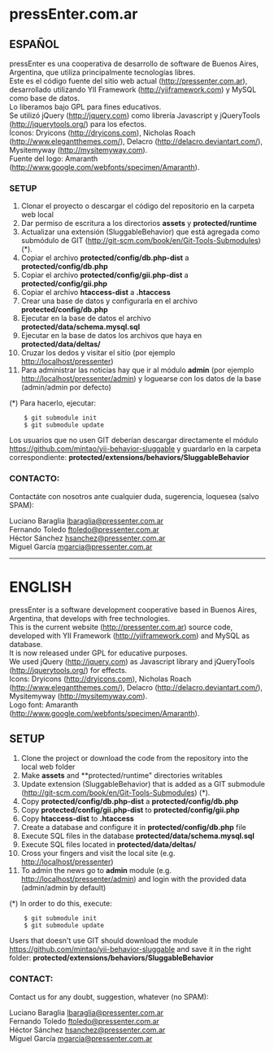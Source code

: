 # pressEnter.com.ar


  
## ESPAÑOL

pressEnter es una cooperativa de desarrollo de software de Buenos Aires, Argentina, que utiliza principalmente tecnologías libres.  
Este es el código fuente del sitio web actual (<http://pressenter.com.ar>), desarrollado utilizando YII Framework (<http://yiiframework.com>) y MySQL como base de datos.  
Lo liberamos bajo GPL para fines educativos.  
Se utilizó jQuery (<http://jquery.com>) como librería Javascript y jQueryTools (<http://jquerytools.org/>) para los efectos.  
Íconos: Dryicons (<http://dryicons.com>), Nicholas Roach (<http://www.elegantthemes.com/>), Delacro (<http://delacro.deviantart.com/>), Mysitemyway (<http://mysitemyway.com>).  
Fuente del logo: Amaranth (<http://www.google.com/webfonts/specimen/Amaranth>).  


### SETUP

1. Clonar el proyecto o descargar el código del repositorio en la carpeta web local
2. Dar permiso de escritura a los directorios **assets** y **protected/runtime**
3. Actualizar una extensión (SluggableBehavior) que está agregada como submódulo de GIT (<http://git-scm.com/book/en/Git-Tools-Submodules>) (\*).
4. Copiar el archivo **protected/config/db.php-dist** a **protected/config/db.php**
5. Copiar el archivo **protected/config/gii.php-dist** a **protected/config/gii.php**
6. Copiar el archivo **htaccess-dist** a **.htaccess**
7. Crear una base de datos y configurarla en el archivo **protected/config/db.php**
8. Ejecutar en la base de datos el archivo **protected/data/schema.mysql.sql**
9. Ejecutar en la base de datos los archivos que haya en **protected/data/deltas/**
10. Cruzar los dedos y visitar el sitio (por ejemplo <http://localhost/pressenter>)
11. Para administrar las noticias hay que ir al módulo **admin** (por ejemplo <http://localhost/pressenter/admin>) y loguearse con los datos de la base (admin/admin por defecto)

(\*) Para hacerlo, ejecutar:

		$ git submodule init
		$ git submodule update
Los usuarios que no usen GIT deberían descargar directamente el módulo <https://github.com/mintao/yii-behavior-sluggable> y guardarlo en la carpeta correspondiente: **protected/extensions/behaviors/SluggableBehavior**

### CONTACTO:

Contactáte con nosotros ante cualquier duda, sugerencia, loquesea (salvo SPAM):

Luciano Baraglia <lbaraglia@pressenter.com.ar>  
Fernando Toledo <ftoledo@pressenter.com.ar>  
Héctor Sánchez <hsanchez@pressenter.com.ar>  
Miguel García <mgarcia@pressenter.com.ar>  


---------------------------------------

  
# ENGLISH
  
pressEnter is a software development cooperative based in Buenos Aires, Argentina, that develops with free technologies.  
This is the current website (<http://pressenter.com.ar>) source code, developed with YII Framework (<http://yiiframework.com>) and MySQL as database.  
It is now released under GPL for educative purposes.  
We used jQuery (<http://jquery.com>) as Javascript library and jQueryTools (<http://jquerytools.org/>) for effects.  
Icons: Dryicons (<http://dryicons.com>), Nicholas Roach (<http://www.elegantthemes.com/>), Delacro (<http://delacro.deviantart.com/>), Mysitemyway (<http://mysitemyway.com>).  
Logo font: Amaranth (<http://www.google.com/webfonts/specimen/Amaranth>).  
  

## SETUP

1. Clone the project or download the code from the repository into the local web folder
2. Make **assets** and **protected/runtime" directories writables
3. Update extension (SluggableBehavior) that is added as a GIT submodule (<http://git-scm.com/book/en/Git-Tools-Submodules>) (\*). 
4. Copy **protected/config/db.php-dist** a **protected/config/db.php**
5. Copy **protected/config/gii.php-dist** to **protected/config/gii.php**
6. Copy **htaccess-dist** to **.htaccess**
7. Create a database and configure it in **protected/config/db.php** file
8. Execute SQL files in the database **protected/data/schema.mysql.sql**
9. Execute SQL files located in **protected/data/deltas/**
10. Cross your fingers and visit the local site (e.g. <http://localhost/pressenter>)
11. To admin the news go to **admin** module (e.g. <http://localhost/pressenter/admin>) and login with the provided data (admin/admin by default)

(\*) In order to do this, execute:

		$ git submodule init
		$ git submodule update
Users that doesn't use GIT should download the module <https://github.com/mintao/yii-behavior-sluggable> and save it in the right folder: **protected/extensions/behaviors/SluggableBehavior**


### CONTACT:

Contact us for any doubt, suggestion, whatever (no SPAM):

Luciano Baraglia <lbaraglia@pressenter.com.ar>  
Fernando Toledo <ftoledo@pressenter.com.ar>  
Héctor Sánchez <hsanchez@pressenter.com.ar>  
Miguel García <mgarcia@pressenter.com.ar>  

